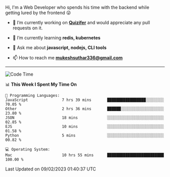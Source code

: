 Hi, I'm a Web Developer who spends his time with the backend while getting lured by the frontend 😜

- 🔭 I’m currently working on **[Quizifer](https://github.com/SutharMukesh/Quizifer/)** and would appreciate any pull requests on it.

- 🌱 I’m currently learning **redis, kubernetes**

- 💬 Ask me about **javascript, nodejs, CLI tools**

- 📫 How to reach me **mukeshsuthar336@gmail.com**

---
<!--START_SECTION:waka-->
![Code Time](http://img.shields.io/badge/Code%20Time-2%2C114%20hrs%2034%20mins-blue)

📊 **This Week I Spent My Time On** 

```text
💬 Programming Languages: 
JavaScript               7 hrs 39 mins       █████████████████░░░░░░░░   70.05 % 
Other                    2 hrs 36 mins       ██████░░░░░░░░░░░░░░░░░░░   23.80 % 
JSON                     18 mins             ░░░░░░░░░░░░░░░░░░░░░░░░░   02.85 % 
EJS                      10 mins             ░░░░░░░░░░░░░░░░░░░░░░░░░   01.58 % 
Python                   5 mins              ░░░░░░░░░░░░░░░░░░░░░░░░░   00.82 % 

💻 Operating System: 
Mac                      10 hrs 55 mins      █████████████████████████   100.00 % 

```


 Last Updated on 09/02/2023 01:40:37 UTC
<!--END_SECTION:waka-->
